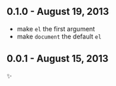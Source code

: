 0.1.0 - August 19, 2013
-----------------------
* make `el` the first argument
* make `document` the default `el`

0.0.1 - August 15, 2013
-----------------------
:sparkles: